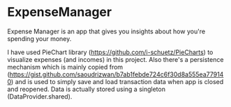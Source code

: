 # ExpenseManager

Expense Manager is an app that gives you insights about how you're spending your money.

I have used PieChart library (https://github.com/i-schuetz/PieCharts) to visualize expenses (and incomes) in this project.
Also there's a persistence mechanism which is mainly copied from (https://gist.github.com/saoudrizwan/b7ab1febde724c6f30d8a555ea779140) and is used to simply save and load transaction data when app is closed and reopened. Data is actually stored using a singleton (DataProvider.shared).
